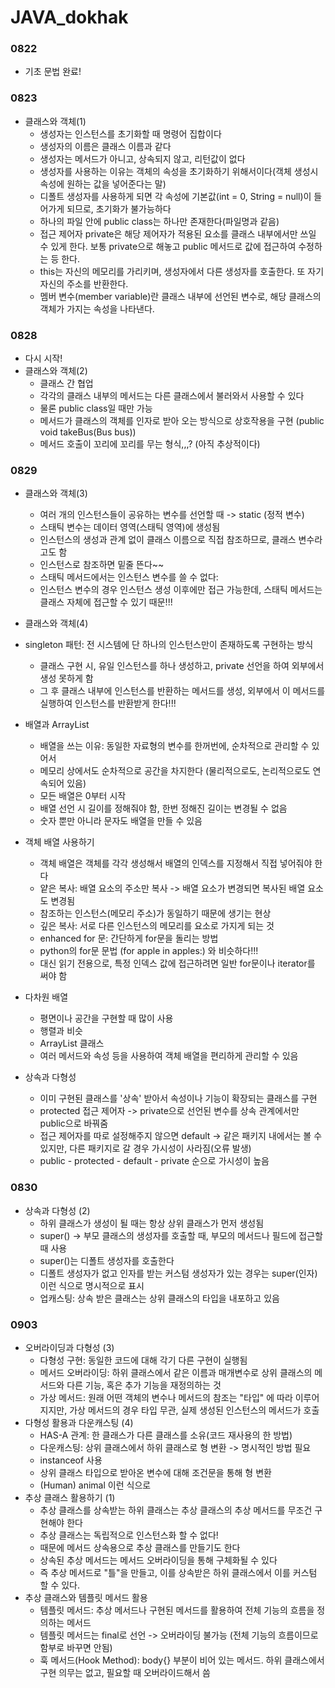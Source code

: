 # JAVA_dokhak

### 0822 
- 기초 문법 완료!

### 0823
- 클래스와 객체(1)
  - 생성자는 인스턴스를 초기화할 때 명령어 집합이다
  - 생성자의 이름은 클래스 이름과 같다
  - 생성자는 메서드가 아니고, 상속되지 않고, 리턴값이 없다
  - 생성자를 사용하는 이유는 객체의 속성을 초기화하기 위해서이다(객체 생성시 속성에 원하는 값을 넣어준다는 말)
  - 디폴트 생성자를 사용하게 되면 각 속성에 기본값(int = 0, String = null)이 들어가게 되므로, 초기화가 불가능하다
  - 하나의 파일 안에 public class는 하나만 존재한다(파일명과 같음)
  - 접근 제어자 private은 해당 제어자가 적용된 요소를 클래스 내부에서만 쓰일 수 있게 한다. 보통 private으로 해놓고 public 메서드로 값에 접근하여 수정하는 등 한다.
  - this는 자신의 메모리를 가리키며, 생성자에서 다른 생성자를 호출한다. 또 자기 자신의 주소를 반환한다.
  - 멤버 변수(member variable)란 클래스 내부에 선언된 변수로, 해당 클래스의 객체가 가지는 속성을 나타낸다.

### 0828
- 다시 시작!
- 클래스와 객체(2)
  - 클래스 간 협업
  - 각각의 클래스 내부의 메서드는 다른 클래스에서 불러와서 사용할 수 있다
  - 물론 public class일 때만 가능
  - 메서드가 클래스의 객체를 인자로 받아 오는 방식으로 상호작용을 구현 (public void takeBus(Bus bus))
  - 메서드 호출이 꼬리에 꼬리를 무는 형식,,,? (아직 추상적이다)

### 0829
- 클래스와 객체(3)
  - 여러 개의 인스턴스들이 공유하는 변수를 선언할 때 -> static (정적 변수)
  - 스태틱 변수는 데이터 영역(스태틱 영역)에 생성됨
  - 인스턴스의 생성과 관계 없이 클래스 이름으로 직접 참조하므로, 클래스 변수라고도 함
  - 인스턴스로 참조하면 밑줄 뜬다~~
  - 스태틱 메서드에서는 인스턴스 변수를 쓸 수 없다:
  - 인스턴스 변수의 경우 인스턴스 생성 이후에만 접근 가능한데, 스태틱 메서드는 클래스 자체에 접근할 수 있기 때문!!!


- 클래스와 객체(4)
- singleton 패턴: 전 시스템에 단 하나의 인스턴스만이 존재하도록 구현하는 방식
  - 클래스 구현 시, 유일 인스턴스를 하나 생성하고, private 선언을 하여 외부에서 생성 못하게 함
  - 그 후 클래스 내부에 인스턴스를 반환하는 메서드를 생성, 외부에서 이 메서드를 실행하여 인스턴스를 반환받게 한다!!!
- 배열과 ArrayList
  - 배열을 쓰는 이유: 동일한 자료형의 변수를 한꺼번에, 순차적으로 관리할 수 있어서
  - 메모리 상에서도 순차적으로 공간을 차지한다 (물리적으로도, 논리적으로도 연속되어 있음)
  - 모든 배열은 0부터 시작
  - 배열 선언 시 길이를 정해줘야 함, 한번 정해진 길이는 변경될 수 없음
  - 숫자 뿐만 아니라 문자도 배열을 만들 수 있음
- 객체 배열 사용하기
  - 객체 배열은 객체를 각각 생성해서 배열의 인덱스를 지정해서 직접 넣어줘야 한다
  - 얕은 복사: 배열 요소의 주소만 복사 -> 배열 요소가 변경되면 복사된 배열 요소도 변경됨
  - 참조하는 인스턴스(메모리 주소)가 동일하기 때문에 생기는 현상
  - 깊은 복사: 서로 다른 인스턴스의 메모리를 요소로 가지게 되는 것
  - enhanced for 문: 간단하게 for문을 돌리는 방법
  - python의 for문 문법 (for apple in apples:) 와 비슷하다!!!
  - 대신 읽기 전용으로, 특정 인덱스 값에 접근하려면 일반 for문이나 iterator를 써야 함
- 다차원 배열
  - 평면이나 공간을 구현할 때 많이 사용
  - 행렬과 비슷
  - ArrayList 클래스
  - 여러 메서드와 속성 등을 사용하여 객체 배열을 편리하게 관리할 수 있음
- 상속과 다형성
  - 이미 구현된 클래스를 '상속' 받아서 속성이나 기능이 확장되는 클래스를 구현
  - protected 접근 제어자 -> private으로 선언된 변수를 상속 관계에서만 public으로 바꿔줌
  - 접근 제어자를 따로 설정해주지 않으면 default -> 같은 패키지 내에서는 볼 수 있지만, 다른 패키지로 갈 경우 가시성이 사라짐(오류 발생)
  - public - protected - default - private 순으로 가시성이 높음

### 0830
- 상속과 다형성 (2)
  - 하위 클래스가 생성이 될 때는 항상 상위 클래스가 먼저 생성됨
  - super() -> 부모 클래스의 생성자를 호출할 때, 부모의 메서드나 필드에 접근할 때 사용
  - super()는 디폴트 생성자를 호출한다
  - 디폴트 생성자가 없고 인자를 받는 커스텀 생성자가 있는 경우는 super(인자) 이런 식으로 명시적으로 표시
  - 업캐스팅: 상속 받은 클래스는 상위 클래스의 타입을 내포하고 있음

### 0903
- 오버라이딩과 다형성 (3)
  - 다형성 구현: 동일한 코드에 대해 각기 다른 구현이 실행됨
  - 메서드 오버라이딩: 하위 클래스에서 같은 이름과 매개변수로 상위 클래스의 메서드와 다른 기능, 혹은 추가 기능을 재정의하는 것
  - 가상 메서드: 원래 어떤 객체의 변수나 메서드의 참조는 "타입" 에 따라 이루어지지만, 가상 메서드의 경우 타입 무관, 실제 생성된 인스턴스의 메서드가 호출
- 다형성 활용과 다운캐스팅 (4)
  - HAS-A 관계: 한 클래스가 다른 클래스를 소유(코드 재사용의 한 방법)
  - 다운캐스팅: 상위 클래스에서 하위 클래스로 형 변환 -> 명시적인 방법 필요
  - instanceof 사용
  - 상위 클래스 타입으로 받아온 변수에 대해 조건문을 통해 형 변환
  - (Human) animal 이런 식으로
- 추상 클래스 활용하기 (1)
  - 추상 클래스를 상속받는 하위 클래스는 추상 클래스의 추상 메서드를 무조건 구현해야 한다
  - 추상 클래스는 독립적으로 인스턴스화 할 수 없다!
  - 때문에 메서드 상속용으로 추상 클래스를 만들기도 한다
  - 상속된 추상 메서드는 메서드 오버라이딩을 통해 구체화될 수 있다
  - 즉 추상 메서드로 "틀"을 만들고, 이를 상속받은 하위 클래스에서 이를 커스텀 할 수 있다.
- 추상 클래스와 템플릿 메서드 활용 
  - 템플릿 메서드: 추상 메서드나 구현된 메서드를 활용하여 전체 기능의 흐름을 정의하는 메서드
  - 템플릿 메서드는 final로 선언 -> 오버라이딩 불가능 (전체 기능의 흐름이므로 함부로 바꾸면 안됨)
  - 훅 메서드(Hook Method): body{} 부분이 비어 있는 메서드. 하위 클래스에서 구현 의무는 없고, 필요할 때 오버라이드해서 씀